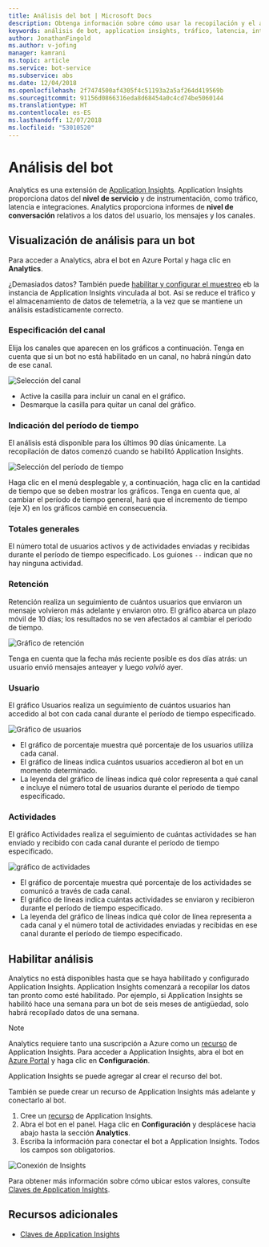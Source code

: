 ```yaml
---
title: Análisis del bot | Microsoft Docs
description: Obtenga información sobre cómo usar la recopilación y el análisis de datos para mejorar su bot con análisis de Bot Framework.
keywords: análisis de bot, application insights, tráfico, latencia, integraciones, AppInsights
author: JonathanFingold
ms.author: v-jofing
manager: kamrani
ms.topic: article
ms.service: bot-service
ms.subservice: abs
ms.date: 12/04/2018
ms.openlocfilehash: 2f7474500af4305f4c51193a2a5af264d419569b
ms.sourcegitcommit: 91156d0866316eda8d68454a0c4cd74be5060144
ms.translationtype: HT
ms.contentlocale: es-ES
ms.lasthandoff: 12/07/2018
ms.locfileid: "53010520"
---
```

# <a name="bot-analytics"></a>Análisis del bot

Analytics es una extensión de [Application Insights](/azure/application-insights/app-insights-analytics). Application Insights proporciona datos del **nivel de servicio** y de instrumentación, como tráfico, latencia e integraciones. Analytics proporciona informes de **nivel de conversación** relativos a los datos del usuario, los mensajes y los canales.

## <a name="view-analytics-for-a-bot"></a>Visualización de análisis para un bot

Para acceder a Analytics, abra el bot en Azure Portal y haga clic en **Analytics**.

¿Demasiados datos? También puede [habilitar y configurar el muestreo](/azure/application-insights/app-insights-sampling) eb la instancia de Application Insights vinculada al bot. Así se reduce el tráfico y el almacenamiento de datos de telemetría, a la vez que se mantiene un análisis estadísticamente correcto.

### <a name="specify-channel"></a>Especificación del canal

Elija los canales que aparecen en los gráficos a continuación. Tenga en cuenta que si un bot no está habilitado en un canal, no habrá ningún dato de ese canal.

![Selección del canal](~/media/analytics-channels.png)

* Active la casilla para incluir un canal en el gráfico.
* Desmarque la casilla para quitar un canal del gráfico.

### <a name="specify-time-period"></a>Indicación del período de tiempo

El análisis está disponible para los últimos 90 días únicamente. La recopilación de datos comenzó cuando se habilitó Application Insights.

![Selección del período de tiempo](~/media/analytics-timepick.png)

Haga clic en el menú desplegable y, a continuación, haga clic en la cantidad de tiempo que se deben mostrar los gráficos.
Tenga en cuenta que, al cambiar el período de tiempo general, hará que el incremento de tiempo (eje X) en los gráficos cambié en consecuencia.

### <a name="grand-totals"></a>Totales generales

El número total de usuarios activos y de actividades enviadas y recibidas durante el período de tiempo especificado.
Los guiones `--` indican que no hay ninguna actividad.

### <a name="retention"></a>Retención

Retención realiza un seguimiento de cuántos usuarios que enviaron un mensaje volvieron más adelante y enviaron otro.
El gráfico abarca un plazo móvil de 10 días; los resultados no se ven afectados al cambiar el período de tiempo.

![Gráfico de retención](~/media/analytics-retention.png)

Tenga en cuenta que la fecha más reciente posible es dos días atrás: un usuario envió mensajes anteayer y luego *volvió* ayer.

### <a name="user"></a>Usuario

El gráfico Usuarios realiza un seguimiento de cuántos usuarios han accedido al bot con cada canal durante el período de tiempo especificado.

![Gráfico de usuarios](~/media/analytics-users.png)

* El gráfico de porcentaje muestra qué porcentaje de los usuarios utiliza cada canal.
* El gráfico de líneas indica cuántos usuarios accedieron al bot en un momento determinado.
* La leyenda del gráfico de líneas indica qué color representa a qué canal e incluye el número total de usuarios durante el período de tiempo especificado.

### <a name="activities"></a>Actividades

El gráfico Actividades realiza el seguimiento de cuántas actividades se han enviado y recibido con cada canal durante el período de tiempo especificado.

![gráfico de actividades](~/media/analytics-activities.png)

* El gráfico de porcentaje muestra qué porcentaje de los actividades se comunicó a través de cada canal.
* El gráfico de líneas indica cuántas actividades se enviaron y recibieron durante el período de tiempo especificado.
* La leyenda del gráfico de líneas indica qué color de línea representa a cada canal y el número total de actividades enviadas y recibidas en ese canal durante el período de tiempo especificado.

## <a name="enable-analytics"></a>Habilitar análisis

Analytics no está disponibles hasta que se haya habilitado y configurado Application Insights. Application Insights comenzará a recopilar los datos tan pronto como esté habilitado. Por ejemplo, si Application Insights se habilitó hace una semana para un bot de seis meses de antigüedad, solo habrá recopilado datos de una semana.

> [!NOTE]
> Analytics requiere tanto una suscripción a Azure como un [recurso](/azure/application-insights/app-insights-create-new-resource) de Application Insights.
Para acceder a Application Insights, abra el bot en [Azure Portal](https://portal.azure.com/) y haga clic en **Configuración**.

Application Insights se puede agregar al crear el recurso del bot.

También se puede crear un recurso de Application Insights más adelante y conectarlo al bot.

1. Cree un [recurso](/azure/application-insights/app-insights-create-new-resource) de Application Insights.
2. Abra el bot en el panel. Haga clic en **Configuración** y desplácese hacia abajo hasta la sección **Analytics**.
3. Escriba la información para conectar el bot a Application Insights. Todos los campos son obligatorios.

![Conexión de Insights](~/media/analytics-enable.png)

<!--Snip: As of 12/04/2018, parts of this appear to be out of date. However, ~/bot-service-resources-app-insights-keys.md appears to be up to date.

### AppInsights Instrumentation Key

To find this value, open the Application Insights resource for your bot and navigate to **Configure** > **Properties**.

### AppInsights API key

Provide an Azure App Insights API key. Learn how to [generate a new API key](https://dev.applicationinsights.io/documentation/Authorization/API-key-and-App-ID). Only **Read** permission is required.

### AppInsights Application ID

To find this value, open Application Insights and navigate to **Configure** > **API Access**.

/Snip-->

Para obtener más información sobre cómo ubicar estos valores, consulte [Claves de Application Insights](~/bot-service-resources-app-insights-keys.md).

## <a name="additional-resources"></a>Recursos adicionales
* [Claves de Application Insights](~/bot-service-resources-app-insights-keys.md)